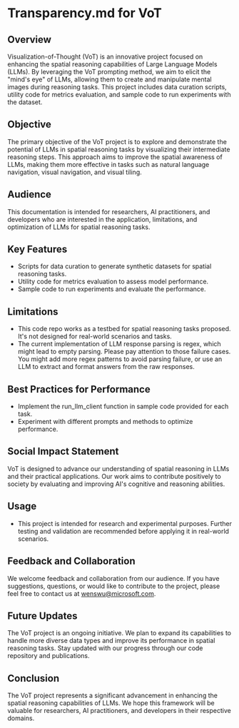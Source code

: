 # Transparency.md for VoT

## Overview
Visualization-of-Thought (VoT) is an innovative project focused on enhancing the spatial reasoning capabilities of Large Language Models (LLMs). By leveraging the VoT prompting method, we aim to elicit the "mind's eye" of LLMs, allowing them to create and manipulate mental images during reasoning tasks. This project includes data curation scripts, utility code for metrics evaluation, and sample code to run experiments with the dataset.

## Objective
The primary objective of the VoT project is to explore and demonstrate the potential of LLMs in spatial reasoning tasks by visualizing their intermediate reasoning steps. This approach aims to improve the spatial awareness of LLMs, making them more effective in tasks such as natural language navigation, visual navigation, and visual tiling.

## Audience
This documentation is intended for researchers, AI practitioners, and developers who are interested in the application, limitations, and optimization of LLMs for spatial reasoning tasks.

## Key Features
- Scripts for data curation to generate synthetic datasets for spatial reasoning tasks.
- Utility code for metrics evaluation to assess model performance.
- Sample code to run experiments and evaluate the performance.

## Limitations
- This code repo works as a testbed for spatial reasoning tasks proposed. It's not designed for real-world scenarios and tasks.
- The current implementation of LLM response parsing is regex, which might lead to empty parsing. Please pay attention to those failure cases. You might add more regex patterns to avoid parsing failure, or use an LLM to extract and format answers from the raw responses.


## Best Practices for Performance
- Implement the run_llm_client function in sample code provided for each task.
- Experiment with different prompts and methods to optimize performance.

## Social Impact Statement
VoT is designed to advance our understanding of spatial reasoning in LLMs and their practical applications. Our work aims to contribute positively to society by evaluating and improving AI's cognitive and reasoning abilities.

## Usage
- This project is intended for research and experimental purposes. Further testing and validation are recommended before applying it in real-world scenarios.

## Feedback and Collaboration
We welcome feedback and collaboration from our audience. If you have suggestions, questions, or would like to contribute to the project, please feel free to contact us at wenswu@microsoft.com.

## Future Updates
The VoT project is an ongoing initiative. We plan to expand its capabilities to handle more diverse data types and improve its performance in spatial reasoning tasks. Stay updated with our progress through our code repository and publications.

## Conclusion
The VoT project represents a significant advancement in enhancing the spatial reasoning capabilities of LLMs. We hope this framework will be valuable for researchers, AI practitioners, and developers in their respective domains.